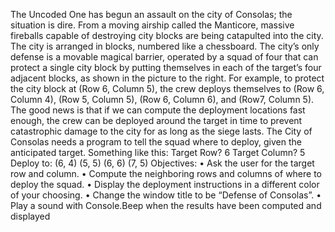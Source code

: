 The Uncoded One has begun an assault on the city of Consolas; the
situation is dire. From a moving airship called the Manticore,
massive fireballs capable of destroying city blocks are being
catapulted into the city.
The city is arranged in blocks, numbered like a chessboard.
The city’s only defense is a movable magical barrier, operated by a
squad of four that can protect a single city block by putting
themselves in each of the target’s four adjacent blocks, as shown in
the picture to the right.
For example, to protect the city block at (Row 6, Column 5), the
crew deploys themselves to (Row 6, Column 4), (Row 5, Column 5),
(Row 6, Column 6), and (Row7, Column 5).
The good news is that if we can compute the deployment locations fast enough, the crew can be
deployed around the target in time to prevent catastrophic damage to the city for as long as the siege
lasts. The City of Consolas needs a program to tell the squad where to deploy, given the anticipated
target. Something like this:
Target Row? 6
Target Column? 5
Deploy to:
(6, 4)
(5, 5)
(6, 6)
(7, 5)
Objectives:
• Ask the user for the target row and column.
• Compute the neighboring rows and columns of where to deploy the squad.
• Display the deployment instructions in a different color of your choosing.
• Change the window title to be “Defense of Consolas”.
• Play a sound with Console.Beep when the results have been computed and displayed
